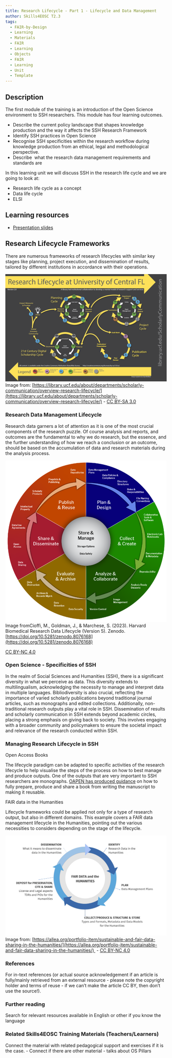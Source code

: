 ```yaml
---
title: Research Lifecycle - Part 1 - Lifecycle and Data Management
author: Skills4EOSC T2.3
tags:
  - FAIR-by-Design
  - Learning
  - Materials
  - FAIR
  - Learning
  - Objects
  - FAIR
  - Learning
  - Unit
  - Template
---
```

## Description

The first module of the training is an introduction of the Open Science environment to SSH researchers. This module has four learning outcomes.

- Describe the current policy landscape that shapes knowledge production and the way it affects the SSH Research Framework
- Identify SSH practices in Open Science
- Recognise SSH specificities within the research workflow during knowledge production from an ethical, legal and methodological perspective.
- Describe  what the research data management requirements and standards are

In this learning unit we will discuss SSH in the research life cycle and we are going to look at:

- Research life cycle as a concept
- Data life cycle
- ELSI

## Learning resources

- [Presentation slides](https://docs.google.com/presentation/d/1dxOZ5YM0WKQAkx4-JbvA4Q6zEb6n8STo/edit?usp=sharing&ouid=102604071504748959042&rtpof=true&sd=true)
## Research Lifecycle Frameworks


There are numerous frameworks of research lifecycles with similar key stages like planning, project execution, and dissemination of results, tailored by different institutions in accordance with their operations.

![](attachments/research-life-cycle.png)
Image from: [https://library.ucf.edu/about/departments/scholarly-communication/overview-research-lifecycle/](https://library.ucf.edu/about/departments/scholarly-communication/overview-research-lifecycle/) - [CC BY-SA 3.0](https://creativecommons.org/licenses/by-sa/3.0/deed.en)

### Research Data Management Lifecycle

Research data garners a lot of attention as it is one of the most crucial components of the research puzzle. Of course analysis and reports, and outcomes are the fundamental to why we do research, but the essence, and the further understanding of how we reach a conclusion or an outcome, should be based on the accumulation of data and research materials during the analysis process.

![](attachments/RDM-lifecycle-2tier-v5.png) 
Image fromCioffi, M., Goldman, J., & Marchese, S. (2023). Harvard Biomedical Research Data Lifecycle (Version 5). Zenodo. [https://doi.org/10.5281/zenodo.8076168](https://doi.org/10.5281/zenodo.8076168)

[CC BY-NC 4.0](https://creativecommons.org/licenses/by-nc/4.0/legalcode)

### Open Science - Specificities of SSH

In the realm of Social Sciences and Humanities (SSH), there is a significant diversity in what we perceive as data. This diversity extends to multilingualism, acknowledging the necessity to manage and interpret data in multiple languages. Bibliodiversity is also crucial, reflecting the importance of varied scholarly publications beyond traditional journal articles, such as monographs and edited collections. Additionally, non-traditional research outputs play a vital role in SSH. Dissemination of results and scholarly communication in SSH extends beyond academic circles, placing a strong emphasis on giving back to society. This involves engaging with a broader community and policymakers to ensure the societal impact and relevance of the research conducted within SSH.

### Managing Research Lifecycle in SSH

Open Access Books

The lifecycle paradigm can be adapted to specific activities of the research lifecycle to help visualise the steps of the process on how to best manage and produce outputs. One of the outputs that are very important to SSH researchers are monographs. [OAPEN has produced guidance](https://www.oabooks-toolkit.org/) on how to fully prepare, produce and share a book from writing the manuscript to making it reusable.

FAIR data in the Humanities

Lifecycle frameworks could be applied not only for a type of research output, but also in different domains. This example covers a FAIR data management lifecycle in the Humanities, pointing out the various necessities to considers depending on the stage of the lifecycle. 

![](attachments/Screenshot%202024-01-22%20at%203.31.07%20PM.png)
Image from: [https://allea.org/portfolio-item/sustainable-and-fair-data-sharing-in-the-humanities/](https://allea.org/portfolio-item/sustainable-and-fair-data-sharing-in-the-humanities/)  - [CC BY-NC 4.0](https://creativecommons.org/licenses/by-nc/4.0/?ref=chooser-v1)

### References

For in-text references (or actual source acknowledgement if an article is fully/mainly retrieved from an external resource - please note the copyright holder and terms of reuse - if we can’t make the article CC BY, then don’t use the source!). 


### Further reading

Search for relevant resources available in English or other if you know the language

### Related Skills4EOSC Training Materials (Teachers/Learners)

Connect the material with related pedagogical support and exercises if it is the case. - Connect if there are other material - talks about OS Pillars  

